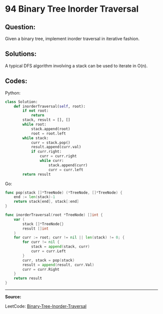 94 Binary Tree Inorder Traversal
================================

Question:
---------

Given a binary tree, implement inorder traversal in iterative fashion.

Solutions:
----------

A typical DFS algorithm involving a stack can be used to iterate in O(n).

Codes:
------

Python:

```python
class Solution:
    def inorderTraversal(self, root):
        if not root:
            return
        stack, result = [], []
        while root:
            stack.append(root)
            root = root.left
        while stack:
            curr = stack.pop()
            result.append(curr.val)
            if curr.right:
                curr = curr.right
                while curr:
                    stack.append(curr)
                    curr = curr.left
        return result
```

Go:

```go
func pop(stack []*TreeNode) (*TreeNode, []*TreeNode) {
    end := len(stack)-1
    return stack[end], stack[:end]
}

func inorderTraversal(root *TreeNode) []int {
    var (
        stack []*TreeNode{}
        result []int
    )
    for curr := root; curr != nil || len(stack) != 0; {
        for curr != nil {
            stack = append(stack, curr)
            curr = curr.Left
        }
        curr, stack = pop(stack)
        result = append(result, curr.Val)
        curr = curr.Right
    }
    return result
}
```

---

**Source:**

LeetCode: [Binary-Tree-Inorder-Traversal](https://leetcode.com/problems/binary-tree-inorder-traversal/)
